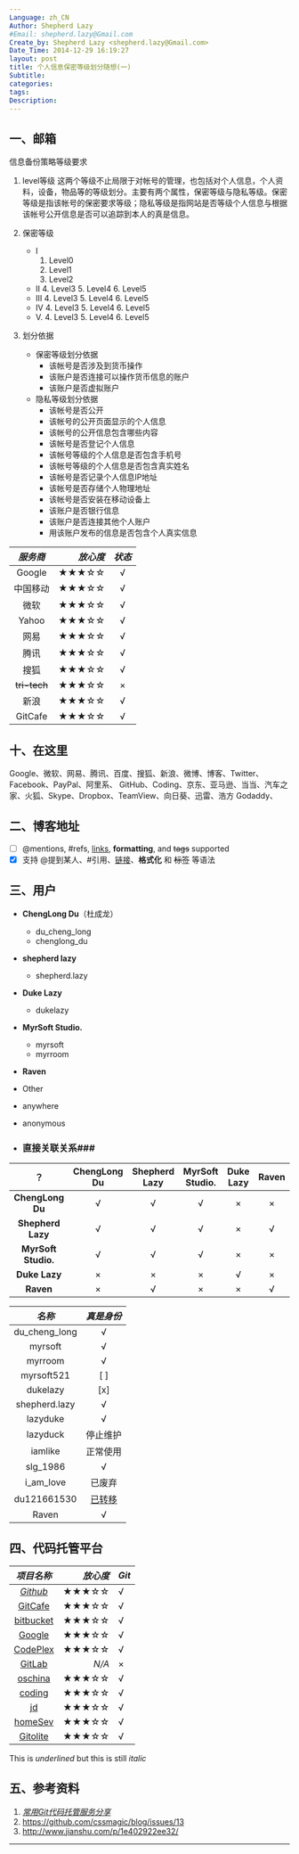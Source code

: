 ```yaml
---
Language: zh_CN
Author: Shepherd Lazy
#Email: shepherd.lazy@Gmail.com
Create_by: Shepherd Lazy <shepherd.lazy@Gmail.com>
Date_Time: 2014-12-29 16:19:27
layout: post
title: 个人信息保密等级划分随想(一)
Subtitle: 
categories: 
tags: 
Description:  
---
```

一、邮箱
------------------------------------------------------------

信息备份策略等级要求

1. level等级
	这两个等级不止局限于对帐号的管理，也包括对个人信息，个人资料，设备，物品等的等级划分。主要有两个属性，保密等级与隐私等级。保密等级是指该帐号的保密要求等级；隐私等级是指网站是否等级个人信息与根据该帐号公开信息是否可以追踪到本人的真是信息。

2. 保密等级

	- Ⅰ
		1. Level0
		2. Level1
		3. Level2
	- Ⅱ
		4. Level3
		5. Level4
		6. Level5
	- Ⅲ
		4. Level3
		5. Level4
		6. Level5
	- Ⅳ
		4. Level3
		5. Level4
		6. Level5
	- Ⅴ. 
		4. Level3
		5. Level4
		6. Level5

2. 划分依据
	- 保密等级划分依据
		- 该帐号是否涉及到货币操作
		- 该账户是否连接可以操作货币信息的账户
		- 该账户是否虚拟账户
	- 隐私等级划分依据
		- 该帐号是否公开
		- 该帐号的公开页面显示的个人信息
		- 该帐号的公开信息包含哪些内容
		- 该帐号是否登记个人信息
		- 该帐号等级的个人信息是否包含手机号
		- 该帐号等级的个人信息是否包含真实姓名
		- 该帐号是否记录个人信息IP地址
		- 该帐号是否存储个人物理地址
		- 该帐号是否安装在移动设备上
		- 该账户是否银行信息
		- 该账户是否连接其他个人账户
		- 用该账户发布的信息是否包含个人真实信息

| *服务商* |	*放心度*		| *状态* |
|:-:|--:|:-:|
| Google|	★★★☆☆	|	√	|
| 中国移动	|	★★★☆☆	|	√	|
| 微软	|	★★★☆☆	|	√	|
| Yahoo	|	★★★☆☆	|	√	|
| 网易	|	★★★☆☆	|	√	|
| 腾讯	|	★★★☆☆	|	√	|
| 搜狐	|	★★★☆☆	|	√	|
| ~~tri-tech~~	|	★★★☆☆	|	×	|
| 新浪	|	★★★☆☆	|	√	|
| GitCafe	|	★★★☆☆	|	√	|
十、在这里
----------------------
Google、微软、网易、腾讯、百度、搜狐、新浪、微博、博客、Twitter、Facebook、PayPal、阿里系、
GitHub、Coding、京东、亚马逊、当当、汽车之家、火狐、Skype、Dropbox、TeamView、向日葵、迅雷、浩方
Godaddy、

二、博客地址
------------------------------------------------------------
- [ ]  @mentions, #refs, [links](), **formatting**, and <del>tags</del> supported
- [x] 支持 @提到某人、#引用、[链接]()、**格式化** 和 <del>标签</del> 等语法

三、用户
------------------------------------------------------------

- **ChengLong Du**（杜成龙）
	- du_cheng_long
	- chenglong_du
- **shepherd lazy**
	- shepherd.lazy
- **Duke Lazy**
	- dukelazy
- **MyrSoft Studio.**
	- myrsoft
	- myrroom
- **Raven**
- Other
- anywhere
- anonymous


- ### 直接关联关系###

|			？		| ChengLong Du | Shepherd Lazy | MyrSoft Studio.|Duke Lazy | Raven |
|:-----------------:|:------------:|:-------------:|:--------------:|:--------:|:-----:|
|**ChengLong Du**	|	√		   |	√		   |	√			|	×	   |	×  |
|**Shepherd Lazy**	|	√		   |	√		   |	√			|	×	   |	√  |
|**MyrSoft Studio.**|	√		   |	√		   |	√			|	×	   |	×  |
|**Duke Lazy**		|	×		   |	×		   |	×			|	√	   |	×  |
|**Raven**			|	×		   |	√		   |	×			|	×	   |	√  |




| *名称* 			|	*真是身份*		| 
|:-:					|:-:				|
| du_cheng_long	|	√			|
| myrsoft			|	√			|
| myrroom			|	√			|
| myrsoft521			|	[ ]			|
| dukelazy			|	[x]			|
| shepherd.lazy		|	√			|
| lazyduke			|	√			|
| lazyduck			|	停止维护			|
| iamlike			|	正常使用			|
| slg_1986			|	√			|
| i_am_love			|	已废弃			|
| du121661530		|	[已转移](http:)			|
| Raven		|	√			|

四、代码托管平台
------------------------------------------------------------

| *项目名称* |	*放心度*		| *Git* |
|:-:	|--:	|:--	|
| *[Github]*|	★★★☆☆	|	√	|
| [GitCafe]	|	★★★☆☆	|	√	|
| [bitbucket] |	★★★☆☆ |	√	|
| [Google] 	|	★★★☆☆ |	√	|
| [CodePlex]	|	★★★☆☆	|	√	|
| [GitLab] 	|	*N/A*	|	×	|
| [oschina]	|	★★★☆☆	|	√	|
| [coding]	|	★★★☆☆	|	√	|
| [jd]		|	★★★☆☆	|	√	|
| [homeSev]|	★★★☆☆	|	√	|
| [Gitolite]|	★★★☆☆	|	√	|

This is _underlined_ but this is still *italic*

五、参考资料
--

1. *[常用Git代码托管服务分享 ](http://kevinfan.blog.51cto.com/1037293/1306021/ "参考网址")*
2. https://github.com/cssmagic/blog/issues/13
3. http://www.jianshu.com/p/1e402922ee32/


-------------------------
[Github]:http://www.baidu.com "Github"
[Google]:http://www.baidu.com "Github"
[bitbucket]:http://www.baidu.com "Github"
[GitLab]:http://www.baidu.com "Github"
[CodePlex]:http://www.baidu.com "Github"
[GitCafe]:http://www.baidu.com "Github"
[oschina]:http://www.baidu.com "Github"
[coding]:http://www.baidu.com "Github"
[jd]:http://www.baidu.com "Github"
[homeSev]: http://
[Gitolite]: #a


